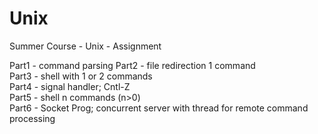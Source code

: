 # Unix

Summer Course - Unix - Assignment

Part1 - command parsing	
Part2 - file redirection
1 command	
Part3 - shell with 1 or 2 commands 	
Part4 - signal handler; Cntl-Z	
Part5 - shell n commands (n>0)	
Part6 -	Socket Prog; concurrent server with thread for remote command processing	
